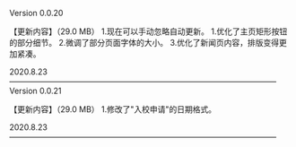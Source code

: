 Version 0.0.20

【更新内容】（29.0 MB）
1.现在可以手动忽略自动更新。
1.优化了主页矩形按钮的部分细节。
2.微调了部分页面字体的大小。
3.优化了新闻页内容，排版变得更加紧凑。

2020.8.23
——————————————————————————————————
Version 0.0.21

【更新内容】（29.0 MB）
1.修改了"入校申请"的日期格式。

2020.8.23
——————————————————————————————————
